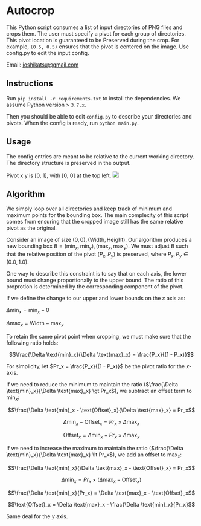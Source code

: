 # Autocrop

This Python script consumes a list of input directories of PNG files and crops them.
The user must specify a pivot for each group of directories. This pivot location is guaranteed to be
Preserved during the crop. For example, `(0.5, 0.5)` ensures that the pivot is centered on the image.
Use config.py to edit the input config.

Email: joshikatsu@gmail.com

## Instructions

Run `pip install -r requirements.txt` to install the dependencies.
We assume Python version > `3.7.x`.

Then you should be able to edit `config.py` to describe your directories and pivots.
When the config is ready, run `python main.py`.

## Usage
The config entries are meant to be relative to the current working directory.
The directory structure is preserved in the output.

Pivot x y is [0, 1], with [0, 0] at the top left.
![](https://docs.unity3d.com/StaticFiles/ScriptRefImages/RectXMinYMin.svg)

## Algorithm

We simply loop over all directories and keep track of minimum and maximum points for the bounding box.
The main complexity of this script comes from ensuring that the cropped image still has the same relative pivot as the original.

Consider an image of size $(0, 0), (\text{Width}, \text{Height})$.
Our algorithm produces a new bounding box $B = (\text{min}_x, \text{min}_y), (\text{max}_x, \text{max}_y)$.
We must adjust $B$ such that the relative position of the pivot $(P_x, P_y)$ is preserved, where $P_x, P_y \in (0.0, 1.0)$.

One way to describe this constraint is to say that on each axis, the lower bound must change proportionally to the upper bound. The ratio of this proprotion is determined by the corresponding component of the pivot.

If we define the change to our upper and lower bounds on the $x$ axis as:

$\Delta \text{min}_x = \text{min}_x - 0$

$\Delta \text{max}_x = \text{Width} - \text{max}_x$

To retain the same pivot point when cropping, we must make sure that the following ratio holds:

$$\frac{\Delta \text{min}_x}{\Delta \text{max}_x} = \frac{P_x}{(1 - P_x)}$$

For simplicity, let
$Pr_x = \frac{P_x}{(1 - P_x)}$ be the pivot ratio for the $x$-axis.

If we need to reduce the minimum to maintain the ratio ($\frac{\Delta \text{min}_x}{\Delta \text{max}_x} \gt Pr_x$), we subtract an offset term to $\text{min}_x$:

$$\frac{\Delta \text{min}_x - \text{Offset}_x}{\Delta \text{max}_x} = Pr_x$$

$$\Delta \text{min}_x - \text{Offset}_x = Pr_x \times \Delta \text{max}_x$$

$$\text{Offset}_x = \Delta \text{min}_x - Pr_x \times \Delta \text{max}_x$$

If we need to increase the maximum to maintain the ratio ($\frac{\Delta \text{min}_x}{\Delta \text{max}_x} \lt Pr_x$), we add an offset to $\text{max}_x$:

$$\frac{\Delta \text{min}_x}{\Delta \text{max}_x - \text{Offset}_x} = Pr_x$$

$$\Delta \text{min}_x = Pr_x \times (\Delta \text{max}_x - \text{Offset}_x)$$

$$\frac{\Delta \text{min}_x}{Pr_x} = \Delta \text{max}_x - \text{Offset}_x$$

$$\text{Offset}_x  = \Delta \text{max}_x - \frac{\Delta \text{min}_x}{Pr_x}$$


Same deal for the $y$ axis.
